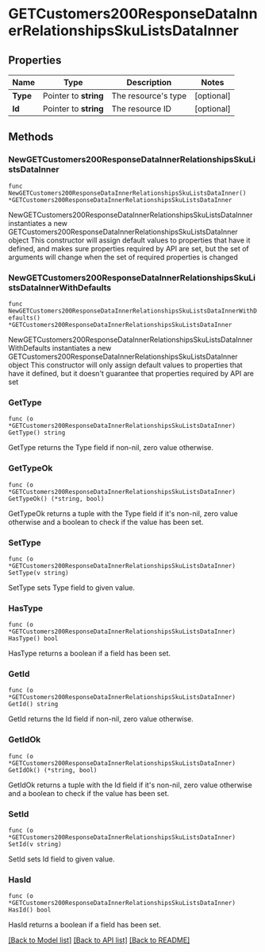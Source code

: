 # GETCustomers200ResponseDataInnerRelationshipsSkuListsDataInner

## Properties

Name | Type | Description | Notes
------------ | ------------- | ------------- | -------------
**Type** | Pointer to **string** | The resource&#39;s type | [optional] 
**Id** | Pointer to **string** | The resource ID | [optional] 

## Methods

### NewGETCustomers200ResponseDataInnerRelationshipsSkuListsDataInner

`func NewGETCustomers200ResponseDataInnerRelationshipsSkuListsDataInner() *GETCustomers200ResponseDataInnerRelationshipsSkuListsDataInner`

NewGETCustomers200ResponseDataInnerRelationshipsSkuListsDataInner instantiates a new GETCustomers200ResponseDataInnerRelationshipsSkuListsDataInner object
This constructor will assign default values to properties that have it defined,
and makes sure properties required by API are set, but the set of arguments
will change when the set of required properties is changed

### NewGETCustomers200ResponseDataInnerRelationshipsSkuListsDataInnerWithDefaults

`func NewGETCustomers200ResponseDataInnerRelationshipsSkuListsDataInnerWithDefaults() *GETCustomers200ResponseDataInnerRelationshipsSkuListsDataInner`

NewGETCustomers200ResponseDataInnerRelationshipsSkuListsDataInnerWithDefaults instantiates a new GETCustomers200ResponseDataInnerRelationshipsSkuListsDataInner object
This constructor will only assign default values to properties that have it defined,
but it doesn't guarantee that properties required by API are set

### GetType

`func (o *GETCustomers200ResponseDataInnerRelationshipsSkuListsDataInner) GetType() string`

GetType returns the Type field if non-nil, zero value otherwise.

### GetTypeOk

`func (o *GETCustomers200ResponseDataInnerRelationshipsSkuListsDataInner) GetTypeOk() (*string, bool)`

GetTypeOk returns a tuple with the Type field if it's non-nil, zero value otherwise
and a boolean to check if the value has been set.

### SetType

`func (o *GETCustomers200ResponseDataInnerRelationshipsSkuListsDataInner) SetType(v string)`

SetType sets Type field to given value.

### HasType

`func (o *GETCustomers200ResponseDataInnerRelationshipsSkuListsDataInner) HasType() bool`

HasType returns a boolean if a field has been set.

### GetId

`func (o *GETCustomers200ResponseDataInnerRelationshipsSkuListsDataInner) GetId() string`

GetId returns the Id field if non-nil, zero value otherwise.

### GetIdOk

`func (o *GETCustomers200ResponseDataInnerRelationshipsSkuListsDataInner) GetIdOk() (*string, bool)`

GetIdOk returns a tuple with the Id field if it's non-nil, zero value otherwise
and a boolean to check if the value has been set.

### SetId

`func (o *GETCustomers200ResponseDataInnerRelationshipsSkuListsDataInner) SetId(v string)`

SetId sets Id field to given value.

### HasId

`func (o *GETCustomers200ResponseDataInnerRelationshipsSkuListsDataInner) HasId() bool`

HasId returns a boolean if a field has been set.


[[Back to Model list]](../README.md#documentation-for-models) [[Back to API list]](../README.md#documentation-for-api-endpoints) [[Back to README]](../README.md)


